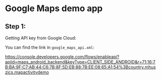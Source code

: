 # Google Maps demo app

## Step 1:
Getting API key from Google Cloud:

You can find the link in `google_maps_api.xml`:

https://console.developers.google.com/flows/enableapi?apiid=maps_android_backend&keyType=CLIENT_SIDE_ANDROID&r=71:16:7B:BA:9F:C7:AB:44:C6:7B:8F:5D:EB:88:7B:EE:08:65:A1:54%3Bcountry.mhuszics.mapactivitydemo